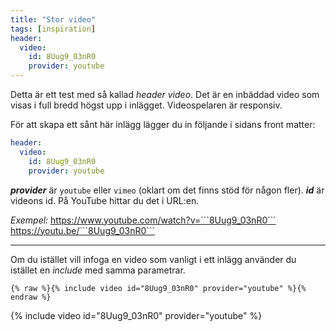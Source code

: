 ```yaml
---
title: "Stor video"
tags: [inspiration]
header:
  video:
    id: 8Uug9_03nR0
    provider: youtube
---
```


Detta är ett test med så kallad *header video*. Det är en inbäddad video som visas i full bredd högst upp i inlägget. Videospelaren är responsiv.

För att skapa ett sånt här inlägg lägger du in följande i sidans front matter:

```yaml
header:
  video:
    id: 8Uug9_03nR0
    provider: youtube
```

__*provider*__ är ```youtube``` eller ```vimeo``` (oklart om det finns stöd för någon fler).
__*id*__ är videons id. På YouTube hittar du det i URL:en.

*Exempel:*
https://www.youtube.com/watch?v=```8Uug9_03nR0```
https://youtu.be/```8Uug9_03nR0```

---

Om du istället vill infoga en video som vanligt i ett inlägg använder du istället en *include* med samma parametrar.

```liquid
{% raw %}{% include video id="8Uug9_03nR0" provider="youtube" %}{% endraw %}
```

{% include video id="8Uug9_03nR0" provider="youtube" %}

